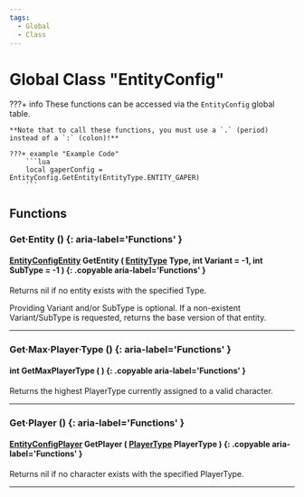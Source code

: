 ```yaml
---
tags:
  - Global
  - Class
---
```

# Global Class "EntityConfig"

???+ info
    These functions can be accessed via the `EntityConfig` global table.

    **Note that to call these functions, you must use a `.` (period) instead of a `:` (colon)!**

    ???+ example "Example Code"
        ```lua
        local gaperConfig = EntityConfig.GetEntity(EntityType.ENTITY_GAPER)
        ```
        
## Functions

### Get·Entity () {: aria-label='Functions' }
#### [EntityConfigEntity](EntityConfigEntity.md) GetEntity ( [EntityType](https://wofsauge.github.io/IsaacDocs/rep/enums/EntityType.html) Type, int Variant = -1, int SubType = -1 ) {: .copyable aria-label='Functions' }
Returns nil if no entity exists with the specified Type.

Providing Variant and/or SubType is optional. If a non-existent Variant/SubType is requested, returns the base version of that entity.

___
### Get·Max·Player·Type () {: aria-label='Functions' }
#### int GetMaxPlayerType ( ) {: .copyable aria-label='Functions' }
Returns the highest PlayerType currently assigned to a valid character.

___
### Get·Player () {: aria-label='Functions' }
#### [EntityConfigPlayer](EntityConfigPlayer.md) GetPlayer ( [PlayerType](https://wofsauge.github.io/IsaacDocs/rep/enums/PlayerType.html) PlayerType ) {: .copyable aria-label='Functions' }
Returns nil if no character exists with the specified PlayerType.

___

